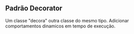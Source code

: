 ## Padrão Decorator
Um classe "decora" outra classe do mesmo tipo.
Adicionar comportamentos dinamicos em tempo de execução.
